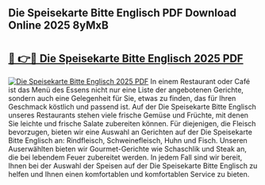 ## Die Speisekarte Bitte Englisch PDF Download Online 2025 8yMxB

# <h2><a href="http://gce5kh.nevu.top/?p=Die+Speisekarte+Bitte+Englisch">🔗 👉🔴 Die Speisekarte Bitte Englisch 2025 PDF</a></h2>

[![Die Speisekarte Bitte Englisch 2025 PDF](https://i.imgur.com/dBaPXMq.png)](http://gce5kh.nevu.top/?p=Die+Speisekarte+Bitte+Englisch)
In einem Restaurant oder Café ist das Menü des Essens nicht nur eine Liste der angebotenen Gerichte, sondern auch eine Gelegenheit für Sie, etwas zu finden, das für Ihren Geschmack köstlich und passend ist. Auf der Die Speisekarte Bitte Englisch unseres Restaurants stehen viele frische Gemüse und Früchte, mit denen Sie leichte und frische Salate zubereiten können. Für diejenigen, die Fleisch bevorzugen, bieten wir eine Auswahl an Gerichten auf der Die Speisekarte Bitte Englisch an: Rindfleisch, Schweinefleisch, Huhn und Fisch. Unseren Auserwählten bieten wir Gourmet-Gerichte wie Schaschlik und Steak an, die bei lebendem Feuer zubereitet werden. In jedem Fall sind wir bereit, Ihnen bei der Auswahl der Speisen auf der Die Speisekarte Bitte Englisch zu helfen und Ihnen einen komfortablen und komfortablen Service zu bieten.
